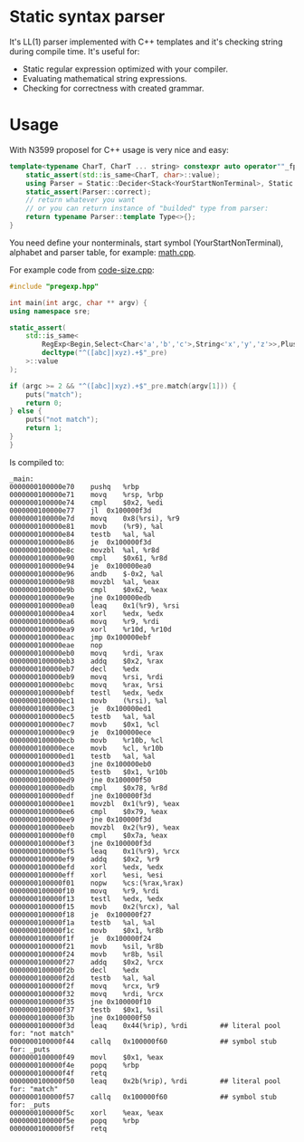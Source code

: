 # Static syntax parser

It's LL(1) parser implemented with C++ templates and it's checking string during compile time. It's useful for:

* Static regular expression optimized with your compiler.
* Evaluating mathematical string expressions.
* Checking for correctness with created grammar.

# Usage

With N3599 proposel for C++ usage is very nice and easy: 

```C++
template<typename CharT, CharT ... string> constexpr auto operator""_fpre() {
	static_assert(std::is_same<CharT, char>::value);
	using Parser = Static::Decider<Stack<YourStartNonTerminal>, Static::Input<string...>>;
	static_assert(Parser::correct);
	// return whatever you want
	// or you can return instance of "builded" type from parser: 
	return typename Parser::template Type<>{};
}
```

You need define your nonterminals, start symbol (YourStartNonTerminal), alphabet and parser table, for example: [math.cpp](../blob/master/math.cpp).

For example code from [code-size.cpp](../blob/master/code-size-test):

```C++
#include "pregexp.hpp"

int main(int argc, char ** argv) {
using namespace sre;

static_assert(
	std::is_same<
		RegExp<Begin,Select<Char<'a','b','c'>,String<'x','y','z'>>,Plus<Anything>,End>,
		decltype("^([abc]|xyz).+$"_pre)
	>::value
);

if (argc >= 2 && "^([abc]|xyz).+$"_pre.match(argv[1])) {
	puts("match");
	return 0;
} else {
	puts("not match");
	return 1;
}
} 
```
 
Is compiled to:

	_main:
	0000000100000e70	pushq	%rbp
	0000000100000e71	movq	%rsp, %rbp
	0000000100000e74	cmpl	$0x2, %edi
	0000000100000e77	jl	0x100000f3d
	0000000100000e7d	movq	0x8(%rsi), %r9
	0000000100000e81	movb	(%r9), %al
	0000000100000e84	testb	%al, %al
	0000000100000e86	je	0x100000f3d
	0000000100000e8c	movzbl	%al, %r8d
	0000000100000e90	cmpl	$0x61, %r8d
	0000000100000e94	je	0x100000ea0
	0000000100000e96	andb	$-0x2, %al
	0000000100000e98	movzbl	%al, %eax
	0000000100000e9b	cmpl	$0x62, %eax
	0000000100000e9e	jne	0x100000edb
	0000000100000ea0	leaq	0x1(%r9), %rsi
	0000000100000ea4	xorl	%edx, %edx
	0000000100000ea6	movq	%r9, %rdi
	0000000100000ea9	xorl	%r10d, %r10d
	0000000100000eac	jmp	0x100000ebf
	0000000100000eae	nop
	0000000100000eb0	movq	%rdi, %rax
	0000000100000eb3	addq	$0x2, %rax
	0000000100000eb7	decl	%edx
	0000000100000eb9	movq	%rsi, %rdi
	0000000100000ebc	movq	%rax, %rsi
	0000000100000ebf	testl	%edx, %edx
	0000000100000ec1	movb	(%rsi), %al
	0000000100000ec3	je	0x100000ed1
	0000000100000ec5	testb	%al, %al
	0000000100000ec7	movb	$0x1, %cl
	0000000100000ec9	je	0x100000ece
	0000000100000ecb	movb	%r10b, %cl
	0000000100000ece	movb	%cl, %r10b
	0000000100000ed1	testb	%al, %al
	0000000100000ed3	jne	0x100000eb0
	0000000100000ed5	testb	$0x1, %r10b
	0000000100000ed9	jne	0x100000f50
	0000000100000edb	cmpl	$0x78, %r8d
	0000000100000edf	jne	0x100000f3d
	0000000100000ee1	movzbl	0x1(%r9), %eax
	0000000100000ee6	cmpl	$0x79, %eax
	0000000100000ee9	jne	0x100000f3d
	0000000100000eeb	movzbl	0x2(%r9), %eax
	0000000100000ef0	cmpl	$0x7a, %eax
	0000000100000ef3	jne	0x100000f3d
	0000000100000ef5	leaq	0x1(%r9), %rcx
	0000000100000ef9	addq	$0x2, %r9
	0000000100000efd	xorl	%edx, %edx
	0000000100000eff	xorl	%esi, %esi
	0000000100000f01	nopw	%cs:(%rax,%rax)
	0000000100000f10	movq	%r9, %rdi
	0000000100000f13	testl	%edx, %edx
	0000000100000f15	movb	0x2(%rcx), %al
	0000000100000f18	je	0x100000f27
	0000000100000f1a	testb	%al, %al
	0000000100000f1c	movb	$0x1, %r8b
	0000000100000f1f	je	0x100000f24
	0000000100000f21	movb	%sil, %r8b
	0000000100000f24	movb	%r8b, %sil
	0000000100000f27	addq	$0x2, %rcx
	0000000100000f2b	decl	%edx
	0000000100000f2d	testb	%al, %al
	0000000100000f2f	movq	%rcx, %r9
	0000000100000f32	movq	%rdi, %rcx
	0000000100000f35	jne	0x100000f10
	0000000100000f37	testb	$0x1, %sil
	0000000100000f3b	jne	0x100000f50
	0000000100000f3d	leaq	0x44(%rip), %rdi        ## literal pool for: "not match"
	0000000100000f44	callq	0x100000f60             ## symbol stub for: _puts
	0000000100000f49	movl	$0x1, %eax
	0000000100000f4e	popq	%rbp
	0000000100000f4f	retq
	0000000100000f50	leaq	0x2b(%rip), %rdi        ## literal pool for: "match"
	0000000100000f57	callq	0x100000f60             ## symbol stub for: _puts
	0000000100000f5c	xorl	%eax, %eax
	0000000100000f5e	popq	%rbp
	0000000100000f5f	retq
